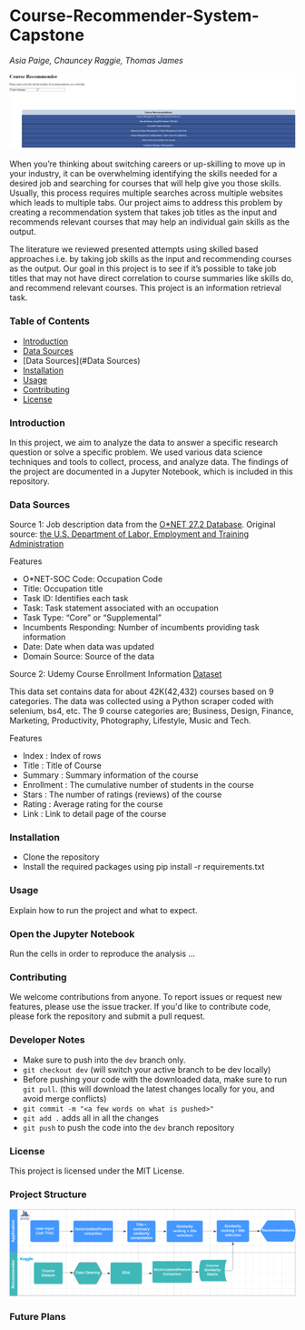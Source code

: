 # Course-Recommender-System-Capstone
<i>Asia Paige, Chauncey Raggie, Thomas James</i>

<p align=center>
    <img src="./images/front-end.PNG">
</p>


When you’re thinking about switching careers or up-skilling to move up in your industry, it can be overwhelming identifying the skills needed for a desired job and searching for courses that will help give you those skills. Usually, this process requires multiple searches across multiple websites which leads to multiple tabs. Our project aims to address this problem by creating a recommendation system that takes job titles as the input and recommends relevant courses that may help an individual gain skills as the output.

The literature we reviewed presented attempts using skilled based approaches i.e. by taking job skills as the input and recommending courses as the output.  Our goal in this project is to see if it’s possible to take job titles that may not have direct correlation to course summaries like skills do, and recommend relevant courses. This project is an information retrieval task.

### Table of Contents
- [Introduction](#Introduction)
- [Data Sources](#Data)
- [Data Sources](#Data Sources)
- [Installation](#Installation)
- [Usage](#Usage)
- [Contributing](#Contributing)
- [License](#License)

### Introduction
In this project, we aim to analyze the data to answer a specific research question or solve a specific problem. We used various data science techniques and tools to collect, process, and analyze data. The findings of the project are documented in a Jupyter Notebook, which is included in this repository.

### Data Sources
Source 1: Job description data from the [O*NET 27.2 Database](https://www.onetcenter.org/database.html#task). Original source: [the U.S. Department of Labor, Employment and Training Administration](https://www.dol.gov/agencies/eta)

Features

- O*NET-SOC Code: Occupation Code 
- Title: Occupation title
- Task ID:	Identifies each task
- Task: Task statement associated with an occupation
- Task Type:	“Core” or “Supplemental”
- Incumbents Responding: Number of incumbents providing task information
- Date:	Date when data was updated
- Domain Source:	Source of the data

Source 2: Udemy Course Enrollment Information [Dataset](https://www.kaggle.com/datasets/songseungwon/2020-udemy-courses-dataset?select=udemy_finance.csv)

This data set contains data for about 42K(42,432) courses based on 9 categories. The data was collected using a Python scraper coded with selenium, bs4, etc.
The 9 course categories are; Business, Design, Finance, Marketing, Productivity, Photography, Lifestyle, Music and Tech. 

Features

- Index : Index of rows
- Title : Title of Course
- Summary : Summary information of the course
- Enrollment : The cumulative number of students in the course
- Stars : The number of ratings (reviews) of the course
- Rating : Average rating for the course
- Link : Link to detail page of the course

### Installation
- Clone the repository
- Install the required packages using pip install -r requirements.txt

### Usage
Explain how to run the project and what to expect.

### Open the Jupyter Notebook
Run the cells in order to reproduce the analysis
...

### Contributing
We welcome contributions from anyone. To report issues or request new features, please use the issue tracker. If you'd like to contribute code, please fork the repository and submit a pull request.

### Developer Notes 
- Make sure to push into the `dev` branch only.
- `git checkout dev` (will switch your active branch to be dev locally)
- Before pushing your code with the downloaded data, make sure to run `git pull`. (this will download the latest changes locally for you, and avoid merge conflicts)
- `git commit -m "<a few words on what is pushed>"`
- `git add .` adds all in all the changes
- `git push` to push the code into the `dev` branch repository

### License
This project is licensed under the MIT License.

### Project Structure 

<p align=center>
    <img src="./images/structure.PNG">
</p>

### Future Plans
